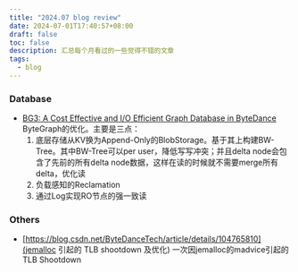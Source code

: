 ```yaml
---
title: "2024.07 blog review"
date: 2024-07-01T17:40:57+08:00
draft: false
toc: false
description: 汇总每个月看过的一些觉得不错的文章
tags: 
  - blog
---
```



### Database
- [BG3: A Cost Effective and I/O Efficient Graph Database in ByteDance](https://db.in.tum.de/teaching/ss16/moderndbs/chapter8.pdf) ByteGraph的优化。主要是三点：
  1. 底层存储从KV换为Append-Only的BlobStorage。基于其上构建BW-Tree。其中BW-Tree可以per user，降低写写冲突；并且delta node会包含了先前的所有delta node数据，这样在读的时候就不需要merge所有delta，优化读
  2. 负载感知的Reclamation
  3. 通过Log实现RO节点的强一致读


### Others
- [https://blog.csdn.net/ByteDanceTech/article/details/104765810](jemalloc 引起的 TLB shootdown 及优化) 一次因jemalloc的madvice引起的TLB Shootdown
